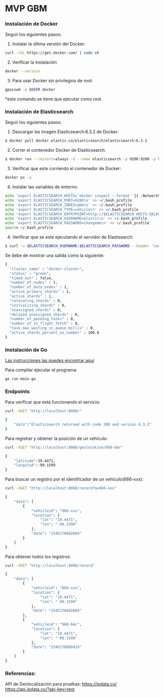 # MVP GBM

### Instalación de Docker
Seguir los siguientes pasos:

1. Instalar la última versión del Docker:
```sh
curl -sSL https://get.docker.com/ | sudo sh
```

2. Verificar la instalación
```sh 
docker --version
```

3. Para usar Docker sin privilegios de root:
```sh
gpasswd -a $USER docker
```
*este comando se tiene que ejecutar como root


### Instalación de Elasticsearch

Seguir los siguientes pasos:

1. Descargar las imagen Elasticsearch:6.3.2 de Docker:
```sh
$ docker pull docker.elastic.co/elasticsearch/elasticsearch:6.3.2
```
2. Correr el contenedor Docker de Elasticsearch:
```sh
$ docker run --restart=always -d --name elasticsearch -p 9200:9200 -p 9300:9300 -e "discovery.type=single-node" docker.elastic.co/elasticsearch/elasticsearch:6.3.2
```
3. Verificar que este corriendo el contenedor de Docker:
```sh
docker ps -a
```
4. Instalar las variables de entorno:
```sh
echo 'export ELASTICSEARCH_HOSTS=`docker inspect --format '{{ .NetworkSettings.IPAddress }}' elasticsearch`\n' >> ~/.bash_profile
echo 'export ELASTICSEARCH_PORT=9200\n' >> ~/.bash_profile
echo 'export ELASTICSEARCH_INDEX=gbm\n' >> ~/.bash_profile
echo 'export ELASTICSEARCH_TYPE=vehicle\n' >> ~/.bash_profile
echo 'export ELASTICSEARCH_ENTRYPOINT=http://$ELASTICSEARCH_HOSTS:$ELASTICSEARCH_PORT\n' >> ~/.bash_profile
echo 'export ELASTICSEARCH_USERNAME=elastic\n' >> ~/.bash_profile
echo 'export ELASTICSEARCH_PASSWORD=changeme\n' >> ~/.bash_profile
source ~/.bash_profile
```
4. Verificar que se este ejecutando el servidor de Elastisearch:
```sh
$ curl -u $ELASTICSEARCH_USERNAME:$ELASTICSEARCH_PASSWORD --header "content-type: application/JSON" -X GET  $ELASTICSEARCH_ENTRYPOINT/"_cluster/health?pretty"
```
Se debe de mostrar una salida como la siguiente:
```sh
{
  "cluster_name" : "docker-cluster",
  "status" : "green",
  "timed_out" : false,
  "number_of_nodes" : 1,
  "number_of_data_nodes" : 1,
  "active_primary_shards" : 1,
  "active_shards" : 1,
  "relocating_shards" : 0,
  "initializing_shards" : 0,
  "unassigned_shards" : 0,
  "delayed_unassigned_shards" : 0,
  "number_of_pending_tasks" : 0,
  "number_of_in_flight_fetch" : 0,
  "task_max_waiting_in_queue_millis" : 0,
  "active_shards_percent_as_number" : 100.0
}
```

### Instalación de Go

[Las instrucciones las puedes encontrar aquí](https://golang.org/doc/install)


Para compilar ejecutar el programa:

```sh
go run main.go
```

### Endpoints

Para verificar que está funcionando el servicio:

```sh
curl -XGET "http://localhost:8088/"
```

```sh
{
    "data":"Elasticsearch returned with code 200 and version 6.3.2"
}
```

Para registrar y obtener la posición de un vehículo:

```sh
curl -XGET "http://localhost:8088/geolocation/960-bmc"
```

```sh
{
    "latitude":19.4471,
    "longitud":-99.1599
}
```



Para buscar un registro por el identificador de un vehículo(666-xxx):

```sh
curl -XGET "http://localhost:8088/record?q=666-xxx"
```

```sh
{
	"data": [
        {
		    "vehicleid": "666-xxx",
		    "location": {
			    "lat": "19.4471",
			    "lon": "-99.1599"
		    },
		    "date": "1545170682684"
        }
    ]
}
```


Para obtener todos los registros:

```sh
curl -XGET "http://localhost:8088/record"
```

```sh
{
	"data": [
        {
		    "vehicleid": "666-xxx",
		    "location": {
			    "lat": "19.4471",
			    "lon": "-99.1599"
		    },
		    "date": "1545170682684"
        }, 
        {
		    "vehicleid": "960-bmc",
		    "location": {
			    "lat": "19.4471",
			    "lon": "-99.1599"
		    },
		    "date": "1545170688419"
	    }
    ]
}
```

### Referencias:

API de Geolocalización para pruebas:
https://ipdata.co/
https://api.ipdata.co/?api-key=test

